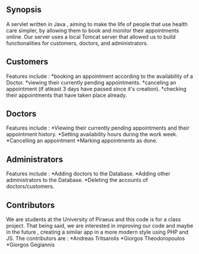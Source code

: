 ## Synopsis

A servlet written in Java , aiming to make the life of people that use health care simpler, by allowing them to book and monitor their appointments online. Our server uses a local Tomcat server that allowed us to build functionalities for customers, doctors, and administrators.

## Customers

Features include : 
*booking an appointment according to the availability of a Doctor.
*viewing their currently pending appointments.
*canceling an appointment (if atleast 3 days have passed since it's creation).
*checking their appointments that have taken place already.

## Doctors

Features include : 
*Viewing their currently pending appointments and their appointment history.
*Setting availability hours during the work week.
*Cancelling an appointment
*Marking appointments as done.

## Administrators

Features include : 
*Adding doctors to the Database.
*Adding other administrators to the Database.
*Deleting the accounts of doctors/customers.

## Contributors

We are students at the University of Piraeus and this code is for a class project. That being said, we are interested in improving our code and maybe in the future , creating a similar app in a more modern style using PHP and JS. 
The contributors are :
*Andreas Tritsarolis
*Giorgos Theodoropoulos
*Giorgos Gegiannis

